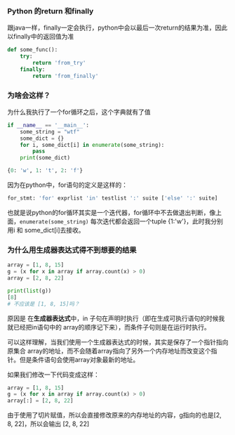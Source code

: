 ### Python 的return 和finally

跟java一样，finally一定会执行，python中会以最后一次return的结果为准，因此以finally中的返回值为准

```python
def some_func():
    try:
        return 'from_try'
    finally:
        return 'from_finally'
```



### 为啥会这样？

为什么我执行了一个for循环之后，这个字典就有了值

```python
if __name__ == '__main__':
    some_string = "wtf"
    some_dict = {}
    for i, some_dict[i] in enumerate(some_string):
        pass
    print(some_dict)

{0: 'w', 1: 't', 2: 'f'}
```

因为在python中，for语句的定义是这样的：

```bash
for_stmt: 'for' exprlist 'in' testlist ':' suite ['else' ':' suite]
```

也就是说python的for循环其实是一个迭代器，for循环中不去做退出判断，像上面，`enumerate(some_string)` 每次迭代都会返回一个tuple {1:'w'}，此时我分别用i 和 some_dict[i]去接收。



### 为什么用生成器表达式得不到想要的结果

```python
array = [1, 8, 15]
g = (x for x in array if array.count(x) > 0)
array = [2, 8, 22]

print(list(g))
[8]
# 不应该是 [1, 8, 15]吗？
```

原因是 在**生成器表达式**中，in 子句在声明时执行（即在生成可执行语句的时候我就已经把in语句中的 array的顺序记下来），而条件子句则是在运行时执行。 

可以这样理解，当我们使用一个生成器表达式的时候，其实是保存了一个指针指向原集合 array的地址，而不会随着array指向了另外一个内存地址而改变这个指针。但是条件语句会使用array对象最新的地址。

如果我们修改一下代码变成这样：

```python
array = [1, 8, 15]
g = (x for x in array if array.count(x) > 0)
array[:] = [2, 8, 22]
```

由于使用了切片赋值，所以会直接修改原来的内存地址的内容，g指向的也是[2, 8, 22]，所以会输出 [2, 8, 22]





































